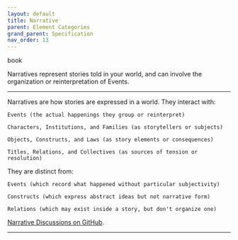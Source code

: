 ```yaml
---
layout: default
title: Narrative
parent: Element Categories
grand_parent: Specification
nav_order: 13
---
```


<span class="material-symbols-outlined">book</span>

 Narratives represent stories told in your world, and can involve the organization or reinterpretation of Events.  

--- 
   
Narratives are how stories are expressed in a world. They interact with:

    Events (the actual happenings they group or reinterpret)

    Characters, Institutions, and Families (as storytellers or subjects)

    Objects, Constructs, and Laws (as story elements or consequences)

    Titles, Relations, and Collectives (as sources of tension or resolution)

They are distinct from:

    Events (which record what happened without particular subjectivity)

    Constructs (which express abstract ideas but not narrative form)

    Relations (which may exist inside a story, but don't organize one)
 

[Narrative Discussions on GitHub](https://github.com/OnlyWorlds/OnlyWorlds/discussions/categories/narrative).

--- 



 